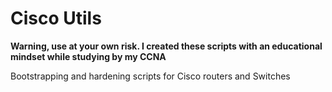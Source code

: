 # Cisco Utils

**Warning, use at your own risk. I created these scripts with an educational mindset while studying by my CCNA**

Bootstrapping and hardening scripts for Cisco routers and Switches
